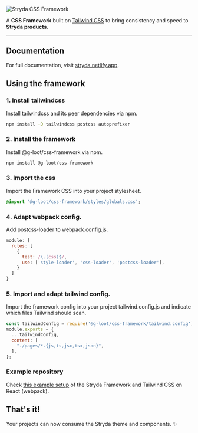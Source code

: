 ![Stryda CSS Framework](https://res.cloudinary.com/gloot/image/upload/v1673531083/Stryda/logos/stryda-logo-dark-png.png)

A **CSS Framework** built on [Tailwind CSS](https://www.npmjs.com/package/tailwindcss) to bring consistency and speed to **Stryda products**.

------

## Documentation

For full documentation, visit [stryda.netlify.app](https://stryda.netlify.app/).

## Using the framework

### 1. Install tailwindcss

Install tailwindcss and its peer dependencies via npm.

```bash
npm install -D tailwindcss postcss autoprefixer
```

### 2. Install the framework

Install @g-loot/css-framework via npm.

```bash
npm install @g-loot/css-framework
```

### 3. Import the css

Import the Framework CSS into your project stylesheet.

```css
@import '@g-loot/css-framework/styles/globals.css';
```

### 4. Adapt webpack config.

Add postcss-loader to webpack.config.js.

```js
module: {
  rules: [
    {
      test: /\.(css)$/,
      use: ['style-loader', 'css-loader', 'postcss-loader'],
    }
  ]
}
```

### 5. Import and adapt tailwind config.

Import the framework config into your project tailwind.config.js and indicate which files Tailwind should scan.

```js
const tailwindConfig = require('@g-loot/css-framework/tailwind.config');
module.exports = {
  ...tailwindConfig,
  content: [
    "./pages/*.{js,ts,jsx,tsx,json}",
  ],
};
```

### Example repository

Check [this example setup](https://stackblitz.com/edit/stryda) of the Stryda Framework and Tailwind CSS on React (webpack).

## That's it!

Your projects can now consume the Stryda theme and components. ✨

